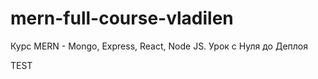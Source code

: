 # mern-full-course-vladilen
Курс MERN - Mongo, Express, React, Node JS. Урок с Нуля до Деплоя 

TEST
